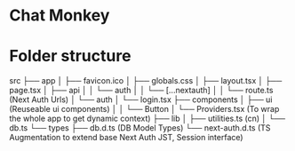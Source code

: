 # Chat Monkey

# Folder structure

src
├── app
│   ├── favicon.ico
│   ├── globals.css
│   ├── layout.tsx
│   ├── page.tsx
│   ├── api
│   │   └── auth
│   │       └── [...nextauth]
│   │           └── route.ts (Next Auth Urls)
│   └── auth
│       └── login.tsx
├── components
│   ├── ui (Reuseable ui components)
│   │   └── Button
│   └── Providers.tsx (To wrap the whole app to get dynamic context)
├── lib
│   ├── utilities.ts (cn)
│   └── db.ts
└── types
    ├── db.d.ts (DB Model Types)
    └── next-auth.d.ts (TS Augmentation to extend base Next Auth JST, Session interface)